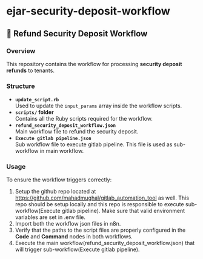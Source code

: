 # ejar-security-deposit-workflow

## 🔄 Refund Security Deposit Workflow

### Overview
This repository contains the workflow for processing **security deposit refunds** to tenants.

### Structure
- **`update_script.rb`**  
  Used to update the `input_params` array inside the workflow scripts.  
- **`scripts/` folder**  
  Contains all the Ruby scripts required for the workflow.  
- **`refund_security_deposit_workflow.json`**  
  Main workflow file to refund the security deposit.
- **`Execute gitlab pipeline.json`**  
  Sub workflow file to execute gitlab pipeline. This file is used as sub-workflow in main workflow.

### Usage
To ensure the workflow triggers correctly:
1. Setup the github repo located at https://github.com/mahadmughal/gitlab_automation_tool as well. This repo should be setup locally and this repo is responsible to execute sub-workflow(Execute gitlab pipeline). Make sure that valid environment variables are set in .env file.
2. Import both the workflow json files in n8n.
2. Verify that the paths to the script files are properly configured in the **Code** and **Command** nodes in both workflows. 
3. Execute the main workflow(refund_security_deposit_workflow.json) that will trigger sub-workflow(Execute gitlab pipeline).
